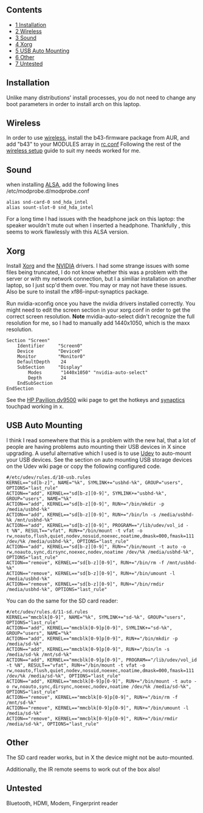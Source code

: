 ## Contents

*   [1 Installation](#Installation)
*   [2 Wireless](#Wireless)
*   [3 Sound](#Sound)
*   [4 Xorg](#Xorg)
*   [5 USB Auto Mounting](#USB_Auto_Mounting)
*   [6 Other](#Other)
*   [7 Untested](#Untested)

## Installation

Unlike many distributions' install processes, you do not need to change any boot parameters in order to install arch on this laptop.

## Wireless

In order to use [wireless](/index.php/Wireless "Wireless"), install the b43-firmware package from AUR, and add "b43" to your MODULES array in [rc.conf](/index.php/Rc.conf "Rc.conf") Following the rest of the [wireless setup](/index.php/Wireless_Setup "Wireless Setup") guide to suit my needs worked for me.

## Sound

when installing [ALSA](/index.php/ALSA "ALSA"), add the following lines /etc/modprobe.d/modprobe.conf

```
alias snd-card-0 snd_hda_intel
alias sount-slot-0 snd_hda_intel

```

For a long time I had issues with the headphone jack on this laptop: the speaker wouldn't mute out when I inserted a headphone. Thankfully , this seems to work flawlessly with this ALSA version.

## Xorg

Install [Xorg](/index.php/Xorg "Xorg") and the [NVIDIA](/index.php/NVIDIA "NVIDIA") drivers. I had some strange issues with some files being truncated, I do not know whether this was a problem with the server or with my network connection, but I a similiar installation on another laptop, so I just scp'd them over. You may or may not have these issues. Also be sure to install the xf86-input-synaptics package.

Run nvidia-xconfig once you have the nvidia drivers installed correctly. You might need to edit the screen section in your xorg.conf in order to get the correct screen resolution. **Note** mvidia-auto-select didn't recognize the full resolution for me, so I had to manually add 1440x1050, which is the maxx resolution.

```
Section "Screen"
    Identifier     "Screen0"
    Device         "Device0"
    Monitor        "Monitor0"
    DefaultDepth    24
    SubSection     "Display"
        Modes       "1440x1050" "nvidia-auto-select"
        Depth       24
    EndSubSection
EndSection

```

See the [HP Pavilion dv9500](/index.php/HP_Pavilion_dv9500 "HP Pavilion dv9500") wiki page to get the hotkeys and [synaptics](/index.php/Synaptics "Synaptics") touchpad working in x.

## USB Auto Mounting

I think I read somewhere that this is a problem with the new hal, that a lot of people are having problems auto mounting their USB devices in X since upgrading. A useful alternative which I used is to use [Udev](/index.php/Udev "Udev") to auto-mount your USB devices. See the section on auto mounting USB storage devices on the Udev wiki page or copy the following configured code.

```
#/etc/udev/rules.d/10-usb.rules
KERNEL=="sd[b-z]", NAME="%k", SYMLINK+="usbhd-%k", GROUP="users", OPTIONS="last_rule"
ACTION=="add", KERNEL=="sd[b-z][0-9]", SYMLINK+="usbhd-%k", GROUP="users", NAME="%k"
ACTION=="add", KERNEL=="sd[b-z][0-9]", RUN+="/bin/mkdir -p /media/usbhd-%k"
ACTION=="add", KERNEL=="sd[b-z][0-9]", RUN+="/bin/ln -s /media/usbhd-%k /mnt/usbhd-%k"
ACTION=="add", KERNEL=="sd[b-z][0-9]", PROGRAM=="/lib/udev/vol_id -t %N", RESULT=="vfat", RUN+="/bin/mount -t vfat -o   rw,noauto,flush,quiet,nodev,nosuid,noexec,noatime,dmask=000,fmask=111 /dev/%k /media/usbhd-%k", OPTIONS="last_rule"
ACTION=="add", KERNEL=="sd[b-z][0-9]", RUN+="/bin/mount -t auto -o rw,noauto,sync,dirsync,noexec,nodev,noatime /dev/%k /media/usbhd-%k", OPTIONS="last_rule"
ACTION=="remove", KERNEL=="sd[b-z][0-9]", RUN+="/bin/rm -f /mnt/usbhd-%k"
ACTION=="remove", KERNEL=="sd[b-z][0-9]", RUN+="/bin/umount -l /media/usbhd-%k"
ACTION=="remove", KERNEL=="sd[b-z][0-9]", RUN+="/bin/rmdir /media/usbhd-%k", OPTIONS="last_rule"

```

You can do the same for the SD card reader:

```
#/etc/udev/rules.d/11-sd.rules
KERNEL=="mmcblk[0-9]", NAME="%k", SYMLINK+="sd-%k", GROUP="users", OPTIONS="last_rule"
ACTION=="add", KERNEL=="mmcblk[0-9]p[0-9]", SYMLINK+="sd-%k", GROUP="users", NAME="%k"
ACTION=="add", KERNEL=="mmcblk[0-9]p[0-9]", RUN+="/bin/mkdir -p /media/sd-%k"
ACTION=="add", KERNEL=="mmcblk[0-9]p[0-9]", RUN+="/bin/ln -s /media/sd-%k /mnt/sd-%k"
ACTION=="add", KERNEL=="mmcblk[0-9]p[0-9]", PROGRAM=="/lib/udev/vol_id -t %N", RESULT=="vfat", RUN+="/bin/mount -t vfat -o rw,noauto,flush,quiet,nodev,nosuid,noexec,noatime,dmask=000,fmask=111 /dev/%k /media/sd-%k", OPTIONS="last_rule"
ACTION=="add", KERNEL=="mmcblk[0-9]p[0-9]", RUN+="/bin/mount -t auto -o rw,noauto,sync,dirsync,noexec,nodev,noatime /dev/%k /media/sd-%k", OPTIONS="last_rule"
ACTION=="remove", KERNEL=="mmcblk[0-9]p[0-9]", RUN+="/bin/rm -f /mnt/sd-%k"
ACTION=="remove", KERNEL=="mmcblk[0-9]p[0-9]", RUN+="/bin/umount -l /media/sd-%k"
ACTION=="remove", KERNEL=="mmcblk[0-9]p[0-9]", RUN+="/bin/rmdir /media/sd-%k", OPTIONS="last_rule"

```

## Other

The SD card reader works, but in X the device might not be auto-mounted.

Additionally, the IR remote seems to work out of the box also!

## Untested

Bluetooth, HDMI, Modem, Fingerprint reader